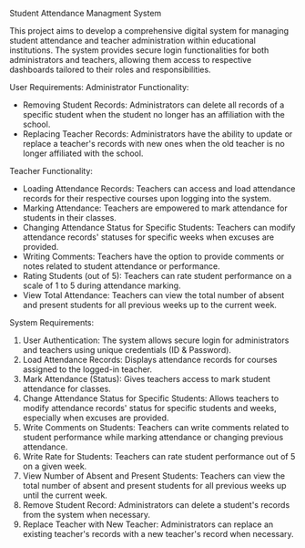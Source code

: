 Student Attendance Managment System

This project aims to develop a comprehensive digital system for managing student attendance and teacher administration within educational institutions. 
The system provides secure login functionalities for both administrators and teachers, allowing them access to respective dashboards tailored to their roles and responsibilities.

User Requirements:
Administrator Functionality:
- Removing Student Records: Administrators can delete all records of a specific student when the student no longer has an affiliation with the school.
- Replacing Teacher Records: Administrators have the ability to update or replace a teacher's records with new ones when the old teacher is no longer affiliated with the school.

Teacher Functionality:
- Loading Attendance Records: Teachers can access and load attendance records for their respective courses upon logging into the system.
- Marking Attendance: Teachers are empowered to mark attendance for students in their classes.
- Changing Attendance Status for Specific Students: Teachers can modify attendance records' statuses for specific weeks when excuses are provided.
- Writing Comments: Teachers have the option to provide comments or notes related to student attendance or performance.
- Rating Students (out of 5): Teachers can rate student performance on a scale of 1 to 5 during attendance marking.
- View Total Attendance: Teachers can view the total number of absent and present students for all previous weeks up to the current week.

System Requirements:

1. User Authentication: The system allows secure login for administrators and teachers using unique credentials (ID & Password).
2. Load Attendance Records: Displays attendance records for courses assigned to the logged-in teacher.
3. Mark Attendance (Status): Gives teachers access to mark student attendance for classes.
4. Change Attendance Status for Specific Students: Allows teachers to modify attendance records' status for specific students and weeks, especially when excuses are provided.
5. Write Comments on Students: Teachers can write comments related to student performance while marking attendance or changing previous attendance.
6. Write Rate for Students: Teachers can rate student performance out of 5 on a given week.
7. View Number of Absent and Present Students: Teachers can view the total number of absent and present students for all previous weeks up until the current week.
8. Remove Student Record: Administrators can delete a student's records from the system when necessary.
9. Replace Teacher with New Teacher: Administrators can replace an existing teacher's records with a new teacher's record when necessary.
